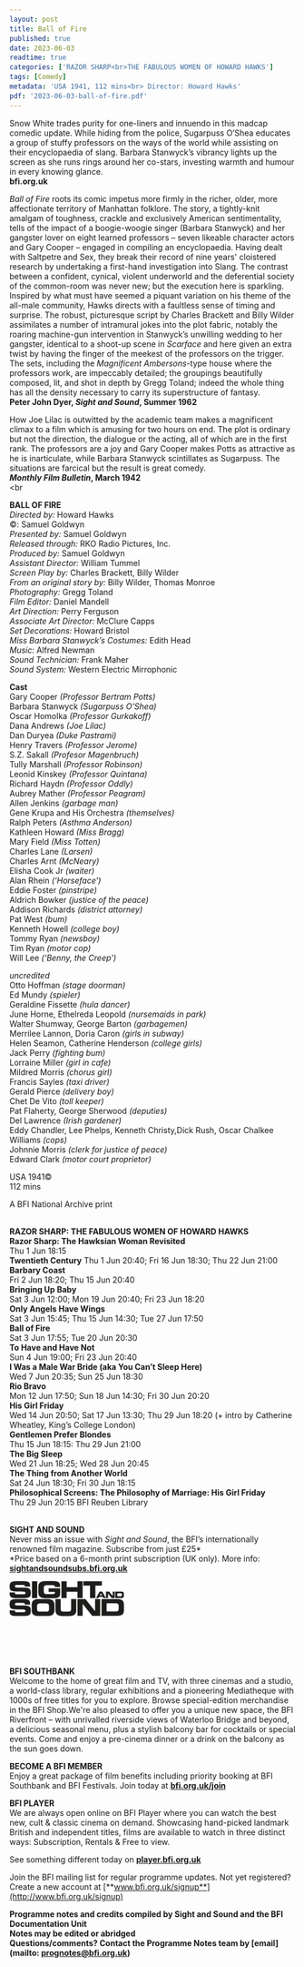 ```yaml
---
layout: post
title: Ball of Fire
published: true
date: 2023-06-03
readtime: true
categories: ['RAZOR SHARP<br>THE FABULOUS WOMEN OF HOWARD HAWKS']
tags: [Comedy]
metadata: 'USA 1941, 112 mins<br> Director: Howard Hawks'
pdf: '2023-06-03-ball-of-fire.pdf'
---
```


Snow White trades purity for one-liners and innuendo in this madcap comedic update. While hiding from the police, Sugarpuss O’Shea educates a group of stuffy professors on the ways of the world while assisting on their encyclopaedia of slang. Barbara Stanwyck’s vibrancy lights up the screen as she runs rings around her co-stars, investing warmth and humour in every knowing glance.  
**bfi.org.uk**

_Ball of Fire_ roots its comic impetus more firmly in the richer, older, more affectionate territory of Manhattan folklore. The story, a tightly-knit amalgam of toughness, crackle and exclusively American sentimentality, tells of the impact of a boogie-woogie singer (Barbara Stanwyck) and her gangster lover on eight learned professors – seven likeable character actors and Gary Cooper – engaged in compiling an encyclopaedia. Having dealt with Saltpetre and Sex, they break their record of nine years' cloistered research by undertaking a first-hand investigation into Slang. The contrast between a confident, cynical, violent underworld and the deferential society of the common-room was never new; but the execution here is sparkling. Inspired by what must have seemed a piquant variation on his theme of the all-male community, Hawks directs with a faultless sense of timing and surprise. The robust, picturesque script by Charles Brackett and Billy Wilder assimilates a number of intramural jokes into the plot fabric, notably the roaring machine-gun intervention in Stanwyck’s unwilling wedding to her gangster, identical to a shoot-up scene in _Scarface_ and here given an extra twist by having the finger of the meekest of the professors on the trigger. The sets, including the _Magnificent Ambersons_-type house where the professors work, are impeccably detailed; the groupings beautifully composed, lit, and shot in depth by Gregg Toland; indeed the whole thing has all the density necessary to carry its superstructure of fantasy.  
**Peter John Dyer, _Sight and Sound_, Summer 1962**

How Joe Lilac is outwitted by the academic team makes a magnificent climax to a film which is amusing for two hours on end. The plot is ordinary but not the direction, the dialogue or the acting, all of which are in the first rank. The professors are a joy and Gary Cooper makes Potts as attractive as he is inarticulate, while Barbara Stanwyck scintillates as Sugarpuss. The situations are farcical but the result is great comedy.  
**_Monthly Film Bulletin_, March 1942**
<br><br

**BALL OF FIRE**<br>
_Directed by:_ Howard Hawks<br>
©: Samuel Goldwyn<br>
_Presented by:_ Samuel Goldwyn<br>
_Released through:_ RKO Radio Pictures, Inc.<br>
_Produced by:_ Samuel Goldwyn<br>
_Assistant Director:_ William Tummel<br>
_Screen Play by:_ Charles Brackett, Billy Wilder<br>
_From an original story by:_ Billy Wilder,  Thomas Monroe<br>
_Photography:_ Gregg Toland<br>
_Film Editor:_ Daniel Mandell<br>
_Art Direction:_ Perry Ferguson<br>
_Associate Art Director:_ McClure Capps<br>
_Set Decorations:_ Howard Bristol<br>
_Miss Barbara Stanwyck’s Costumes:_ Edith Head<br>
_Music:_ Alfred Newman<br>
_Sound Technician:_ Frank Maher<br>
_Sound System:_ Western Electric Mirrophonic<br>

**Cast**<br>
Gary Cooper _(Professor Bertram Potts)_<br>
Barbara Stanwyck _(Sugarpuss O’Shea)_<br>
Oscar Homolka _(Professor Gurkakoff)_<br>
Dana Andrews _(Joe Lilac)_<br>
Dan Duryea _(Duke Pastrami)_<br>
Henry Travers _(Professor Jerome)_<br>
S.Z. Sakall _(Profesor Magenbruch)_<br>
Tully Marshall _(Professor Robinson)_<br>
Leonid Kinskey _(Professor Quintana)_<br>
Richard Haydn _(Professor Oddly)_<br>
Aubrey Mather _(Professor Peagram)_<br>
Allen Jenkins _(garbage man)_<br>
Gene Krupa and His Orchestra _(themselves)_<br>
Ralph Peters _(Asthma Anderson)_<br>
Kathleen Howard _(Miss Bragg)_<br>
Mary Field _(Miss Totten)_<br>
Charles Lane _(Larsen)_<br>
Charles Arnt _(McNeary)_<br>
Elisha Cook Jr _(waiter)_<br>
Alan Rhein _(‘Horseface’)_<br>
Eddie Foster _(pinstripe)_<br>
Aldrich Bowker _(justice of the peace)_<br>
Addison Richards _(district attorney)_<br>
Pat West _(bum)_<br>
Kenneth Howell _(college boy)_<br>
Tommy Ryan _(newsboy)_<br>
Tim Ryan _(motor cop)_<br>
Will Lee _(‘Benny, the Creep’)_<br>

_uncredited_<br>
Otto Hoffman _(stage doorman)_<br>
Ed Mundy _(spieler)_<br>
Geraldine Fissette _(hula dancer)_<br>
June Horne, Ethelreda Leopold _(nursemaids in park)_<br>
Walter Shumway, George Barton _(garbagemen)_<br>
Merrilee Lannon, Doria Caron _(girls in subway)_<br>
Helen Seamon, Catherine Henderson _(college girls)_<br>
Jack Perry _(fighting bum)_<br>
Lorraine Miller _(girl in cafe)_<br>
Mildred Morris _(chorus girl)_<br>
Francis Sayles _(taxi driver)_<br>
Gerald Pierce _(delivery boy)_<br>
Chet De Vito _(toll keeper)_<br>
Pat Flaherty, George Sherwood _(deputies)_<br>
Del Lawrence _(Irish gardener)_<br>
Eddy Chandler, Lee Phelps, Kenneth Christy,Dick Rush, Oscar Chalkee Williams _(cops)_<br>
Johnnie Morris _(clerk for justice of peace)_<br>
Edward Clark _(motor court proprietor)_<br>

USA 1941©<br>
112 mins

A BFI National Archive print<br>
<br>

**RAZOR SHARP: THE FABULOUS WOMEN OF HOWARD HAWKS**<br>
**Razor Sharp: The Hawksian Woman Revisited**<br>
Thu 1 Jun 18:15<br>
**Twentieth Century**
Thu 1 Jun 20:40; Fri 16 Jun 18:30;  Thu 22 Jun 21:00<br>
**Barbary Coast**<br>
Fri 2 Jun 18:20; Thu 15 Jun 20:40<br>
**Bringing Up Baby**<br>
Sat 3 Jun 12:00; Mon 19 Jun 20:40;  Fri 23 Jun 18:20<br>
**Only Angels Have Wings**<br>
Sat 3 Jun 15:45; Thu 15 Jun 14:30;  Tue 27 Jun 17:50<br>
**Ball of Fire**<br>
Sat 3 Jun 17:55; Tue 20 Jun 20:30<br>
**To Have and Have Not**<br>
Sun 4 Jun 19:00; Fri 23 Jun 20:40<br>
**I Was a Male War Bride  (aka You Can’t Sleep Here)**<br>
Wed 7 Jun 20:35; Sun 25 Jun 18:30<br>
**Rio Bravo**<br>
Mon 12 Jun 17:50; Sun 18 Jun 14:30;  Fri 30 Jun 20:20<br>
**His Girl Friday**<br>
Wed 14 Jun 20:50; Sat 17 Jun 13:30; Thu 29 Jun 18:20 (+ intro by Catherine Wheatley, King’s College London)<br>
**Gentlemen Prefer Blondes**<br>
Thu 15 Jun 18:15: Thu 29 Jun 21:00<br>
**The Big Sleep**<br>
Wed 21 Jun 18:25; Wed 28 Jun 20:45<br>
**The Thing from Another World**<br>
Sat 24 Jun 18:30; Fri 30 Jun 18:15<br>
**Philosophical Screens:  The Philosophy of Marriage: His Girl Friday**<br>
Thu 29 Jun 20:15 BFI Reuben Library<br>
<br>

**SIGHT AND SOUND**<br>
Never miss an issue with _Sight and Sound_, the BFI’s internationally renowned film magazine. Subscribe from just £25*<br>
*Price based on a 6-month print subscription (UK only). More info: [**sightandsoundsubs.bfi.org.uk**](https://sightandsoundsubs.bfi.org.uk/subscribe)

<img style="float: left;" src="/img/sight-and-sound.jpg" width="40%" height="40%"><br><br><br><br><br><br><br><br>

**BFI SOUTHBANK**  
Welcome to the home of great film and TV, with three cinemas and a studio, a world-class library, regular exhibitions and a pioneering Mediatheque with 1000s of free titles for you to explore. Browse special-edition merchandise in the BFI Shop.We&#39;re also pleased to offer you a unique new space, the BFI Riverfront – with unrivalled riverside views of Waterloo Bridge and beyond, a delicious seasonal menu, plus a stylish balcony bar for cocktails or special events. Come and enjoy a pre-cinema dinner or a drink on the balcony as the sun goes down.  

**BECOME A BFI MEMBER**  
Enjoy a great package of film benefits including priority booking at BFI Southbank and BFI Festivals. Join today at [**bfi.org.uk/join**](http://www.bfi.org.uk/join)  

**BFI PLAYER**  
 We are always open online on BFI Player where you can watch the best new, cult &amp; classic cinema on demand. Showcasing hand-picked landmark British and independent titles, films are available to watch in three distinct ways: Subscription, Rentals &amp; Free to view.  

See something different today on [**player.bfi.org.uk**](https://player.bfi.org.uk)  

Join the BFI mailing list for regular programme updates. Not yet registered? Create a new account at [**www.bfi.org.uk/signup**](http://www.bfi.org.uk/signup)

**Programme notes and credits compiled by Sight and Sound and the BFI Documentation Unit  
Notes may be edited or abridged  
Questions/comments? Contact the Programme Notes team by [email](mailto: prognotes@bfi.org.uk)**

<!--stackedit_data:
eyJoaXN0b3J5IjpbMzM1ODY4MDIzLC03NTUyODMyNzldfQ==
-->
